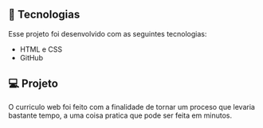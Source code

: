 ## 🚀 Tecnologias

Esse projeto foi desenvolvido com as seguintes tecnologias:

- HTML e CSS
- GitHub

## 💻 Projeto

O curriculo web foi feito com a finalidade de tornar um proceso que levaria bastante tempo, a uma coisa pratica que pode ser feita em minutos.
